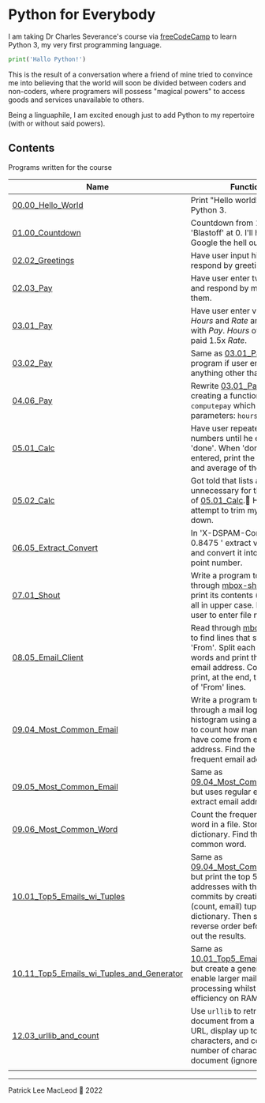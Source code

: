 # Python for Everybody

I am taking Dr Charles Severance's course via [freeCodeCamp](https://www.freecodecamp.org/learn/scientific-computing-with-python/) to learn Python 3, my very first programming language.

```python
print('Hallo Python!')
```     

This is the result of a conversation where a friend of mine tried to convince me into believing that the world will soon be divided between coders and non-coders, where programers will possess "magical powers" to access goods and services unavailable to others.

Being a linguaphile, I am excited enough just to add Python to my repertoire (with or without said powers).

## Contents

Programs written for the course

|Name|Function|
|---|---|
|[00.00_Hello_World](00.00_Hello_World.py)|Print "Hello world!" using Python 3.|
|[01.00_Countdown](01.00_Countdown.py)|Countdown from 10 with 'Blastoff' at 0. I'll have to Google the hell out of this!|
|[02.02_Greetings](02.02_Greetings.py)|Have user input his name and respond by greeting him.|
|[02.03_Pay](02.03_Pay.py)|Have user enter two numbers and respond by multiplying them.|
|[03.01_Pay](03.01_Pay.py)|Have user enter values for *Hours* and *Rate* and respond with *Pay*. *Hours* over 40 are paid 1.5x *Rate*.|
|[03.02_Pay](03.02_Pay.py)|Same as [03.01_Pay](03.01_Pay.py) but exit program if user enters anything other than numbers|
|[04.06_Pay](04.06_Pay.py)|Rewrite [03.01_Pay](03.01_Pay.py) by creating a function called `computepay` which takes two parameters: `hours`, `rate`.|
|[05.01_Calc](05.01_Calc.py)|Have user repeatedly enter numbers until he enters 'done'. When 'done' is entered, print the total, count, and average of the numbers.|
|[05.02_Calc](05.02_Calc.py)|Got told that lists are unnecessary for the objective of [05.01_Calc](05.01_Calc.py).🥺 Here's an attempt to trim my code down.|
|[06.05_Extract_Convert](06.05_Extract_Convert.py)|In 'X-DSPAM-Conference: 0.8475 ' extract value after ':' and convert it into a floating-point number.|
|[07.01_Shout](07.01_Shout.py)|Write a program to read through [mbox-short.txt](mbox-short.txt) and print its contents (line by line) all in upper case. Prompt the user to enter file name first.|
|[08.05_Email_Client](08.05_Email_Client.py)|Read through [mbox-short.txt](mbox-short.txt) to find lines that start with 'From'. Split each line into words and print the sender's email address. Count and print, at the end, the number of 'From' lines.|
|[09.04_Most_Common_Email](09.00/09.04_Most_Common_Email.py)|Write a program to read through a mail log. Build a histogram using a dictionary to count how many messages have come from each email address. Find the most frequent email address.|
|[09.05_Most_Common_Email](09.00/09.05_Most_Common_Email.py)|Same as [09.04_Most_Common_Email](09.00/09.04_Most_Common_Email.py) but uses regular expression to extract email address.|
|[09.06_Most_Common_Word](09.00/09.06_Most_Common_Word.py)|Count the frequency of each word in a file. Store it in a dictionary. Find the most common word.|
|[10.01_Top5_Emails_wi_Tuples](10.01_Top5_Emails_wi_Tuples.py)|Same as [09.04_Most_Common_Email](09.00/09.04_Most_Common_Email.py) but print the top 5 email addresses with the most commits by creating a list of (count, email) tuples from the dictionary. Then sort the list in reverse order before printing out the results.|
|[10.11_Top5_Emails_wi_Tuples_and_Generator](10.11_Top5_Emails_wi_Tuples_and_Generator.py)|Same as [10.01_Top5_Emails_wi_Tuples](10.01_Top5_Emails_wi_Tuples.py) but create a generator to enable larger mail-log processing whilst increase efficiency on RAM usage.|
|[12.03_urllib_and_count](12.03_urllib_and_count.py)|Use `urllib` to retrieve a document from a user-input URL, display up to 3000 characters, and count the number of characters in the document (ignore header).|
|[]()||

---
Patrick Lee MacLeod 🦄 2022